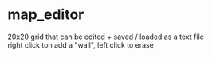 # map_editor
20x20 grid that can be edited + saved / loaded as a text file  
right click ton add a "wall", left click to erase

